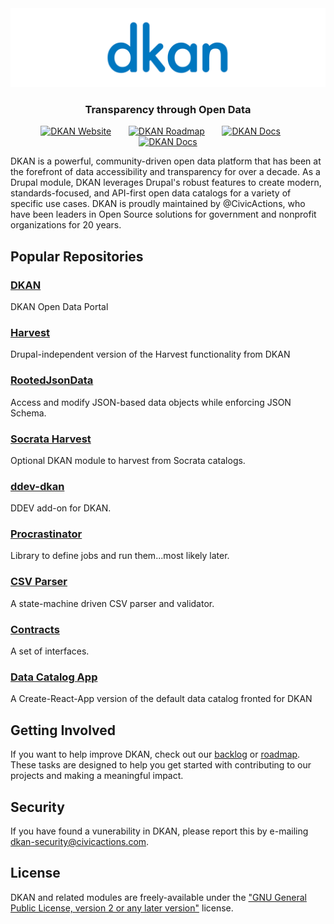 <center><img src="/assets/github_org.svg" alt="DKAN Logo"/></center>
<center><h3>Transparency through Open Data</h3></center>

<p></p>
<div id="social" align="center">
  <a href="https://getdkan.com" target="_blank"><img src="https://img.shields.io/badge/Website-0077C0?style=for-the-badge&logoColor=white" alt="DKAN Website"/></a>
  &nbsp; &nbsp; &nbsp;
  <a href="https://github.com/orgs/GetDKAN/projects/7/views/5" target="_blank"><img src="https://img.shields.io/badge/Roadmap-0077C0?style=for-the-badge" alt="DKAN Roadmap"/></a>
  &nbsp; &nbsp; &nbsp;
  <a href="https://dkan.readthedocs.io/en/latest/" target="_blank"><img src="https://img.shields.io/badge/Docs-0077C0?style=for-the-badge&logoColor=white" alt="DKAN Docs"/></a>
  &nbsp; &nbsp; &nbsp;
    <a href="https://github.com/GetDKAN/dkan/discussions" target="_blank"><img src="https://img.shields.io/badge/Discussions-0077C0?style=for-the-badge&logoColor=white" alt="DKAN Docs"/></a>
</div>


DKAN is a powerful, community-driven open data platform that has been at the forefront of data accessibility and transparency for over a decade. As a Drupal module, DKAN leverages Drupal's robust features to create modern, standards-focused, and API-first open data catalogs for a variety of specific use cases. DKAN is proudly maintained by @CivicActions, who have been leaders in Open Source solutions for government and nonprofit organizations for 20 years.


## Popular Repositories

### [DKAN](https://github.com/GetDKAN/dkan)
DKAN Open Data Portal

### [Harvest](https://github.com/GetDKAN/harvest)
Drupal-independent version of the Harvest functionality from DKAN

### [RootedJsonData](https://github.com/GetDKAN/RootedJsonData)
Access and modify JSON-based data objects while enforcing JSON Schema.

### [Socrata Harvest](https://github.com/GetDKAN/socrata_harvest)
Optional DKAN module to harvest from Socrata catalogs.

### [ddev-dkan](https://github.com/GetDKAN/ddev-dkan)
DDEV add-on for DKAN.

### [Procrastinator](https://github.com/GetDKAN/procrastinator)
Library to define jobs and run them...most likely later.

### [CSV Parser](https://github.com/GetDKAN/csv-parser)
A state-machine driven CSV parser and validator.

### [Contracts](https://github.com/GetDKAN/contracts)
A set of interfaces.

### [Data Catalog App](https://github.com/getdkan/data-catalog-app)
A Create-React-App version of the default data catalog fronted for DKAN


## Getting Involved
If you want to help improve DKAN, check out our [backlog](https://github.com/GetDKAN/dkan/issues?q=sort%3Aupdated-desc+is%3Aissue+is%3Aopen) or [roadmap](https://github.com/orgs/GetDKAN/projects/7/views/5). These tasks are designed to help you get started with contributing to our projects and making a meaningful impact.


## Security

If you have found a vunerability in DKAN, please report this by e-mailing dkan-security@civicactions.com.

## License

DKAN and related modules are freely-available under the ["GNU General Public License, version 2 or any later version"](https://www.gnu.org/licenses/old-licenses/gpl-2.0.en.html) license.